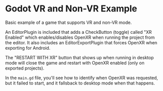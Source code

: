 # Godot VR and Non-VR Example

Basic example of a game that supports VR and non-VR mode.

An EditorPlugin is included that adds a CheckButton (toggle) called "XR Enabled" which enables/disables OpenXR when running the project from the editor. It also includes an EditorExportPlugin that forces OpenXR when exporting for Android.

The "RESTART WITH XR" button that shows up when running in desktop mode will close the game and restart with OpenXR enabled (only on exported projects).

In the `main.gd` file, you'll see how to identify when OpenXR was requested, but it failed to start, and it fallsback to desktop mode when that happens.